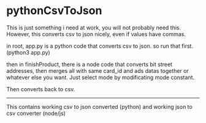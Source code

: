 # pythonCsvToJson

This is just something i need at work, you will not probably need this. However, this converts csv to json nicely, even if values have commas.

in root, app.py is a python code that converts csv to json.
so run that first. (python3 app.py)

then in finishProduct, there is a node code that converts bit street addresses, then merges all with same card_id and ads datas together or whatever else you want. Just select mode by modificating mode constant.

Then converts back to csv.

-----

This contains working csv to json converted (python) and working json to csv converter (node/js)